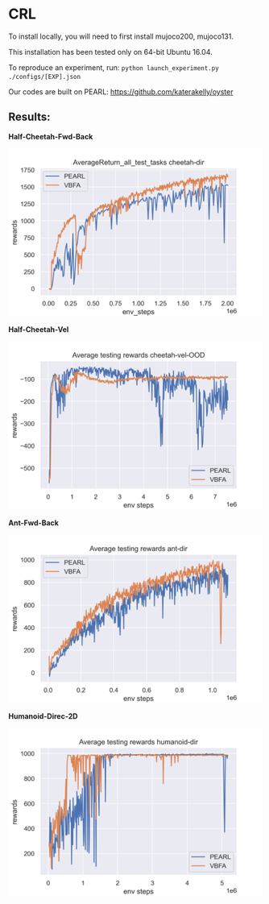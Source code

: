 # CRL

To install locally, you will need to first install mujoco200, mujoco131.

This installation has been tested only on 64-bit Ubuntu 16.04.

To reproduce an experiment, run:
`python launch_experiment.py ./configs/[EXP].json`

Our codes are built on PEARL: https://github.com/katerakelly/oyster

## Results:
**Half-Cheetah-Fwd-Back**

![avatar](cheetah-dir.png)

**Half-Cheetah-Vel**

![avatar](cheetah-vel-OOD.png)

**Ant-Fwd-Back**

![avatar](ant-dir.png)

**Humanoid-Direc-2D**

![avatar](humanoid-dir.png)
